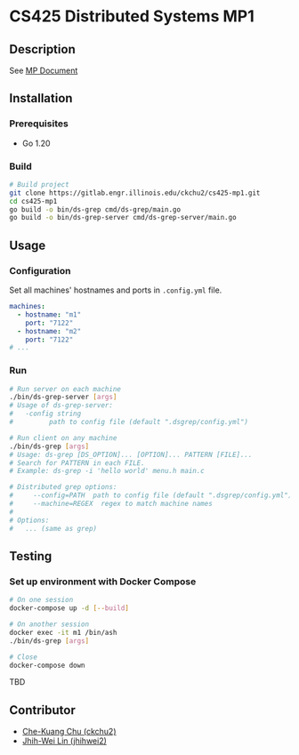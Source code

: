 # CS425 Distributed Systems MP1

## Description

See [MP Document](./docs/MP1.CS425.FA23.pdf)

## Installation

### Prerequisites

- Go 1.20

### Build

```bash
# Build project
git clone https://gitlab.engr.illinois.edu/ckchu2/cs425-mp1.git
cd cs425-mp1
go build -o bin/ds-grep cmd/ds-grep/main.go
go build -o bin/ds-grep-server cmd/ds-grep-server/main.go
```

## Usage

### Configuration

Set all machines' hostnames and ports in `.config.yml` file.

```yaml
machines:
  - hostname: "m1"
    port: "7122"
  - hostname: "m2"
    port: "7122"
# ...
```

### Run

```bash
# Run server on each machine
./bin/ds-grep-server [args]
# Usage of ds-grep-server:
#   -config string
#         path to config file (default ".dsgrep/config.yml")

# Run client on any machine
./bin/ds-grep [args]
# Usage: ds-grep [DS_OPTION]... [OPTION]... PATTERN [FILE]...
# Search for PATTERN in each FILE.
# Example: ds-grep -i 'hello world' menu.h main.c

# Distributed grep options:
#     --config=PATH  path to config file (default ".dsgrep/config.yml")
#     --machine=REGEX  regex to match machine names
#
# Options:
#   ... (same as grep)
```

## Testing

### Set up environment with Docker Compose

```bash
# On one session
docker-compose up -d [--build]

# On another session
docker exec -it m1 /bin/ash
./bin/ds-grep [args]

# Close
docker-compose down
```

TBD

## Contributor

- [Che-Kuang Chu (ckchu2)](https://gitlab.engr.illinois.edu/ckchu2)
- [Jhih-Wei Lin (jhihwei2)](https://gitlab.engr.illinois.edu/jhihwei2)
